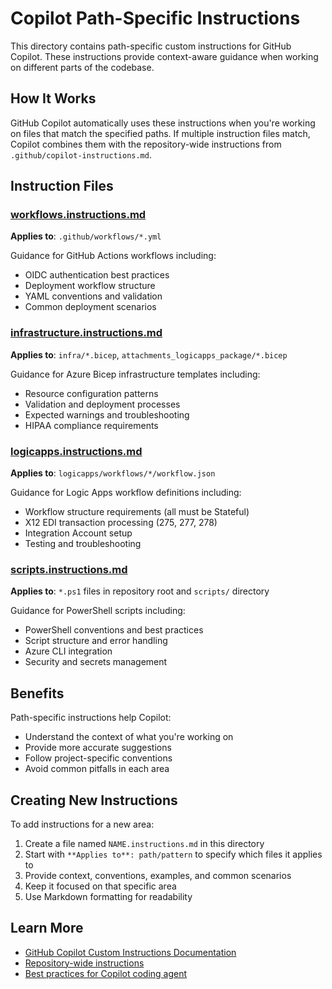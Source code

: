 # Copilot Path-Specific Instructions

This directory contains path-specific custom instructions for GitHub Copilot. These instructions provide context-aware guidance when working on different parts of the codebase.

## How It Works

GitHub Copilot automatically uses these instructions when you're working on files that match the specified paths. If multiple instruction files match, Copilot combines them with the repository-wide instructions from `.github/copilot-instructions.md`.

## Instruction Files

### [workflows.instructions.md](workflows.instructions.md)
**Applies to**: `.github/workflows/*.yml`

Guidance for GitHub Actions workflows including:
- OIDC authentication best practices
- Deployment workflow structure
- YAML conventions and validation
- Common deployment scenarios

### [infrastructure.instructions.md](infrastructure.instructions.md)
**Applies to**: `infra/*.bicep`, `attachments_logicapps_package/*.bicep`

Guidance for Azure Bicep infrastructure templates including:
- Resource configuration patterns
- Validation and deployment processes
- Expected warnings and troubleshooting
- HIPAA compliance requirements

### [logicapps.instructions.md](logicapps.instructions.md)
**Applies to**: `logicapps/workflows/*/workflow.json`

Guidance for Logic Apps workflow definitions including:
- Workflow structure requirements (all must be Stateful)
- X12 EDI transaction processing (275, 277, 278)
- Integration Account setup
- Testing and troubleshooting

### [scripts.instructions.md](scripts.instructions.md)
**Applies to**: `*.ps1` files in repository root and `scripts/` directory

Guidance for PowerShell scripts including:
- PowerShell conventions and best practices
- Script structure and error handling
- Azure CLI integration
- Security and secrets management

## Benefits

Path-specific instructions help Copilot:
- Understand the context of what you're working on
- Provide more accurate suggestions
- Follow project-specific conventions
- Avoid common pitfalls in each area

## Creating New Instructions

To add instructions for a new area:

1. Create a file named `NAME.instructions.md` in this directory
2. Start with `**Applies to**: path/pattern` to specify which files it applies to
3. Provide context, conventions, examples, and common scenarios
4. Keep it focused on that specific area
5. Use Markdown formatting for readability

## Learn More

- [GitHub Copilot Custom Instructions Documentation](https://docs.github.com/en/copilot/customizing-copilot/adding-custom-instructions-for-github-copilot)
- [Repository-wide instructions](../copilot-instructions.md)
- [Best practices for Copilot coding agent](https://gh.io/copilot-coding-agent-tips)

